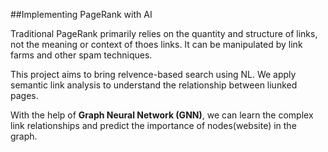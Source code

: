 ##Implementing PageRank with AI 

Traditional PageRank primarily relies on the quantity and structure of links, not the meaning or context of thoes links.
It can be manipulated by link farms and other spam techniques. 

This project aims to bring relvence-based search using NL. We apply semantic link analysis to understand the relationship between liunked pages.

With the help of **Graph Neural Network (GNN)**, we can learn the complex link relationships and predict the importance of nodes(website) in the graph.



